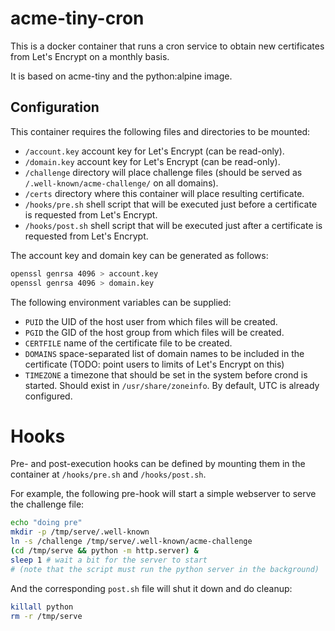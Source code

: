 acme-tiny-cron
==============

This is a docker container that runs a cron service to obtain new certificates from Let's Encrypt on a monthly basis.

It is based on acme-tiny and the python:alpine image.

Configuration
-------------

This container requires the following files and directories to be mounted:

- `/account.key` account key for Let's Encrypt (can be read-only).
- `/domain.key` account key for Let's Encrypt (can be read-only).
- `/challenge` directory will place challenge files (should be served as `/.well-known/acme-challenge/` on all domains).
- `/certs` directory where this container will place resulting certificate.
- `/hooks/pre.sh` shell script that will be executed just before a certificate is requested from Let's Encrypt.
- `/hooks/post.sh` shell script that will be executed just after a certificate is requested from Let's Encrypt.

The account key and domain key can be generated as follows:

```sh
openssl genrsa 4096 > account.key
openssl genrsa 4096 > domain.key
```

The following environment variables can be supplied:

- `PUID` the UID of the host user from which files will be created.
- `PGID` the GID of the host group from which files will be created.
- `CERTFILE` name of the certificate file to be created.
- `DOMAINS` space-separated list of domain names to be included in the certificate (TODO: point users to limits of Let's Encrypt on this)
- `TIMEZONE` a timezone that should be set in the system before crond is started. Should exist in `/usr/share/zoneinfo`. By default, UTC is already configured.

Hooks
=====
Pre- and post-execution hooks can be defined by mounting them in the container at `/hooks/pre.sh` and `/hooks/post.sh`.

For example, the following pre-hook will start a simple webserver to serve the challenge file:

```sh
echo "doing pre"
mkdir -p /tmp/serve/.well-known
ln -s /challenge /tmp/serve/.well-known/acme-challenge
(cd /tmp/serve && python -m http.server) &
sleep 1 # wait a bit for the server to start
# (note that the script must run the python server in the background)
```

And the corresponding `post.sh` file will shut it down and do cleanup:

```sh
killall python
rm -r /tmp/serve
```
